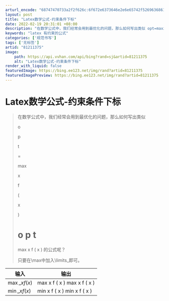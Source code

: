 ```yaml
---
arturl_encode: "68747470733a2f2f626c:6f672e6373646e2e6e65742f526963686172645f5f54696e67:2f61727469636c652f64657461696c732f3831323131333735"
layout: post
title: "Latex数学公式-约束条件下标"
date: 2022-02-19 20:31:01 +08:00
description: "在数学公式中，我们经常会用到最优化的问题，那么如何写出类似 opt=maxxf(x)opt=maxx"
keywords: "latex 有约束的公式"
categories: ['规范书写']
tags: ['无标签']
artid: "81211375"
image:
    path: https://api.vvhan.com/api/bing?rand=sj&artid=81211375
    alt: "Latex数学公式-约束条件下标"
render_with_liquid: false
featuredImage: https://bing.ee123.net/img/rand?artid=81211375
featuredImagePreview: https://bing.ee123.net/img/rand?artid=81211375
---
```


# Latex数学公式-约束条件下标

> 在数学公式中，我们经常会用到最优化的问题，那么如何写出类似
>
>
>
>
>
>
>
> o
>
> p
>
> t
>
>
> =
>
>
>
>
> max
>
>
>
>
>
> x
>
>
> f
>
>
> (
>
> x
>
>
> )
>
>
> o
> p
> t
> =
> max
> x
> f
> (
> x
> )
> 的公式呢？
>   
> 只要在\max中加入\limits\_即可。

| 输入 | 输出 |
| --- | --- |
| $\max \limits\_{x}f(x)$ | max      x   f   (  x   )   max x f ( x ) |
| $\min \limits\_{x}f(x)$ | min      x   f   (  x   )   min x f ( x ) |
